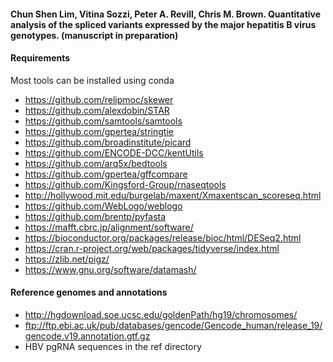 #### Chun Shen Lim, Vitina Sozzi, Peter A. Revill, Chris M. Brown. Quantitative analysis of the spliced variants expressed by the major hepatitis B virus genotypes. (manuscript in preparation)

#### Requirements
Most tools can be installed using conda
- https://github.com/relipmoc/skewer
- https://github.com/alexdobin/STAR
- https://github.com/samtools/samtools
- https://github.com/gpertea/stringtie
- https://github.com/broadinstitute/picard
- https://github.com/ENCODE-DCC/kentUtils
- https://github.com/arq5x/bedtools
- https://github.com/gpertea/gffcompare
- https://github.com/Kingsford-Group/rnaseqtools
- http://hollywood.mit.edu/burgelab/maxent/Xmaxentscan_scoreseq.html
- https://github.com/WebLogo/weblogo
- https://github.com/brentp/pyfasta
- https://mafft.cbrc.jp/alignment/software/
- https://bioconductor.org/packages/release/bioc/html/DESeq2.html
- https://cran.r-project.org/web/packages/tidyverse/index.html
- https://zlib.net/pigz/
- https://www.gnu.org/software/datamash/

#### Reference genomes and annotations
- http://hgdownload.soe.ucsc.edu/goldenPath/hg19/chromosomes/
- ftp://ftp.ebi.ac.uk/pub/databases/gencode/Gencode_human/release_19/gencode.v19.annotation.gtf.gz
- HBV pgRNA sequences in the ref directory
